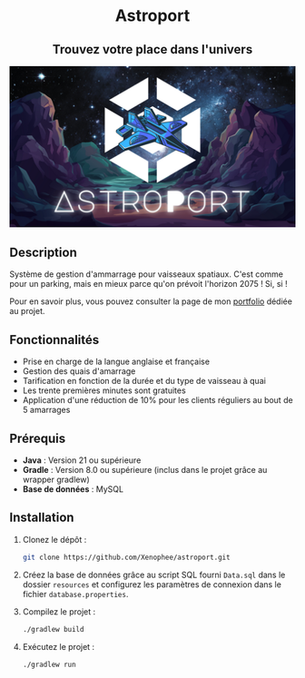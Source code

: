 
<h1 align="center">Astroport</h1>
<h2 align="center">Trouvez votre place dans l'univers</h2>

<img src="/Astroport.png" alt="Logo de l'application">


## Description

Système de gestion d'ammarrage pour vaisseaux spatiaux. C'est comme pour un parking, mais en mieux parce qu'on prévoit l'horizon 2075 ! Si, si !

Pour en savoir plus, vous pouvez consulter la page de mon [portfolio](https://perrine-dassonville.dev/portfolio/projet/astroport) dédiée au projet.

## Fonctionnalités

- Prise en charge de la langue anglaise et française
- Gestion des quais d'amarrage
- Tarification en fonction de la durée et du type de vaisseau à quai
- Les trente premières minutes sont gratuites
- Application d'une réduction de 10% pour les clients réguliers au bout de 5 amarrages

## Prérequis

- **Java** : Version 21 ou supérieure
- **Gradle** : Version 8.0 ou supérieure (inclus dans le projet grâce au wrapper gradlew)
- **Base de données** : MySQL

## Installation

1. Clonez le dépôt :
   ```sh
   git clone https://github.com/Xenophee/astroport.git
    ```
   
2. Créez la base de données grâce au script SQL fourni `Data.sql` dans le dossier `resources` et configurez les paramètres de connexion dans le fichier `database.properties`.

3. Compilez le projet :
   ```sh
   ./gradlew build
   ```
   
4. Exécutez le projet :
   ```sh
   ./gradlew run
   ```
